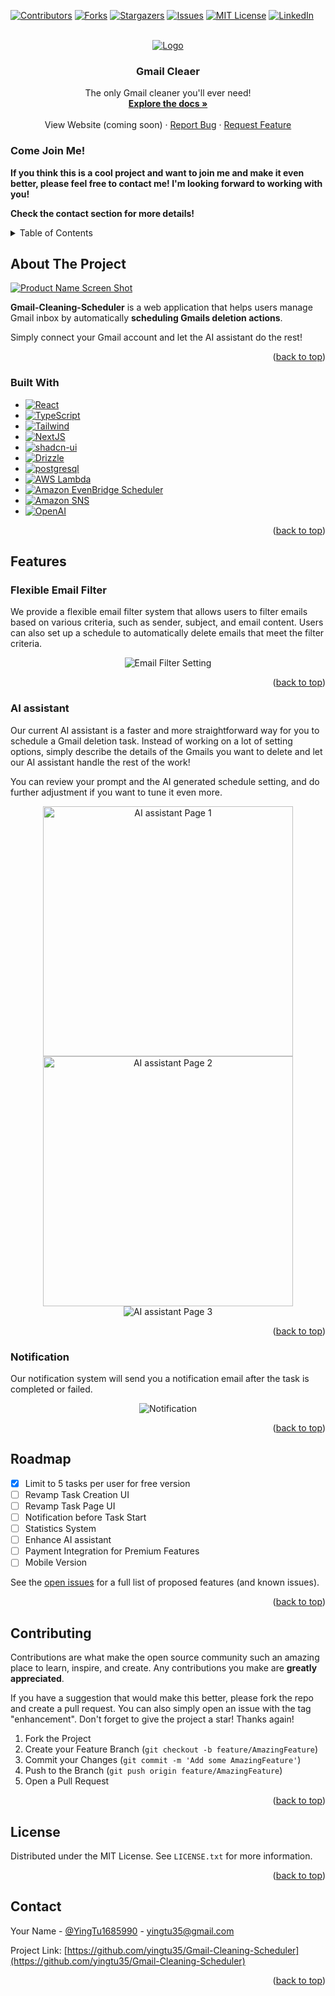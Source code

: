 <!-- <div align="center">
	<h1><b>Ying Tu's Portfolio Website</b></h1>
	<a href="https://Gmail-Cleaning-Scheduler/">Gmail-Cleaning-Scheduler</a><br>
	<h2>PC Version</h2>
	<img alt="home-pc" src="https://user-images.githubusercontent.com/91551415/219528017-746ff31a-e225-4f28-a039-0e0a6fb085bd.png" />
	<h2>Mobile Version</h2>
	<img alt="home-mobile" src="https://user-images.githubusercontent.com/91551415/219830674-ac8be166-ff23-4cc6-a0a9-6279c79c2636.png" />
</div> -->

<!-- Improved compatibility of back to top link: See: https://github.com/othneildrew/Best-README-Template/pull/73 -->
<a name="readme-top"></a>
<!--
*** Thanks for checking out the Best-README-Template. If you have a suggestion
*** that would make this better, please fork the repo and create a pull request
*** or simply open an issue with the tag "enhancement".
*** Don't forget to give the project a star!
*** Thanks again! Now go create something AMAZING! :D
-->



<!-- PROJECT SHIELDS -->
<!--
*** I'm using markdown "reference style" links for readability.
*** Reference links are enclosed in brackets [ ] instead of parentheses ( ).
*** See the bottom of this document for the declaration of the reference variables
*** for contributors-url, forks-url, etc. This is an optional, concise syntax you may use.
*** https://www.markdownguide.org/basic-syntax/#reference-style-links
-->
[![Contributors][contributors-shield]][contributors-url]
[![Forks][forks-shield]][forks-url]
[![Stargazers][stars-shield]][stars-url]
[![Issues][issues-shield]][issues-url]
[![MIT License][license-shield]][license-url]
[![LinkedIn][linkedin-shield]][linkedin-url]



<!-- PROJECT LOGO -->
<br />
<div align="center">
  <a href="Gmail-Cleaning-Scheduler">
    <img src="https://github.com/user-attachments/assets/e617c877-8041-418c-b974-7e23f514622f" alt="Logo">
  </a>

<h3 align="center">Gmail Cleaer</h3>

  <p align="center">
    The only Gmail cleaner you'll ever need!
    <br />
    <a href="https://github.com/yingtu35/Gmail-Cleaning-Scheduler"><strong>Explore the docs »</strong></a>
    <br />
    <br />
    <!-- <a href="Gmail-Cleaning-Scheduler">View Website (coming soon)</a> -->
    <span>View Website (coming soon)</span>
    ·
    <a href="https://github.com/yingtu35/Gmail-Cleaning-Scheduler/issues">Report Bug</a>
    ·
    <a href="https://github.com/yingtu35/Gmail-Cleaning-Scheduler/issues">Request Feature</a>
  </p>
</div>

<h3>Come Join Me!</h3>

**If you think this is a cool project and want to join me and make it even better, please feel free to contact me! I'm looking forward to working with you!**

**Check the contact section for more details!**



<!-- TABLE OF CONTENTS -->
<details>
  <summary>Table of Contents</summary>
  <ol>
    <li>
      <a href="#about-the-project">About The Project</a>
      <ul>
        <li><a href="#built-with">Built With</a></li>
      </ul>
    </li>
    <li><a href="#features">Features</a>
      <ul>
        <li><a href="#flexible-email-filter">Flexible Emails Filter</a></li>
        <li><a href="#ai-assistant">AI-powered Scheduler</a></li>
        <li><a href="#notification">Email Notification</a></li>
      </ul>
    </li>
    <li><a href="#roadmap">Roadmap</a></li>
    <li><a href="#contributing">Contributing</a></li>
    <li><a href="#license">License</a></li>
    <li><a href="#contact">Contact</a></li>
    <!-- <li><a href="#acknowledgments">Acknowledgments</a></li> -->
  </ol>
</details>



<!-- ABOUT THE PROJECT -->
## About The Project

[![Product Name Screen Shot][product-screenshot]](Gmail-Cleaning-Scheduler)

**Gmail-Cleaning-Scheduler** is a web application that helps users manage Gmail inbox by automatically **scheduling Gmails deletion actions**. 

Simply connect your Gmail account and let the AI assistant do the rest!


<p align="right">(<a href="#readme-top">back to top</a>)</p>



### Built With

* [![React][React.js]][React-url]
* [![TypeScript][TypeScript.org]][TypeScript-url]
* [![Tailwind][Tailwind.com]][Tailwind-url]
* [![NextJS][NextJS.org]][NextJS-url]
* [![shadcn-ui][shadcn-ui.com]][shadcn-ui-url]
* [![Drizzle][Drizzle.com]][Drizzle-url]
* [![postgresql][postgresql]][postgresql-url]
* [![AWS Lambda][AWS Lambda]][AWS Lambda-url]
* [![Amazon EvenBridge Scheduler][Amazon EvenBridge Scheduler]][Amazon EvenBridge Scheduler-url]
* [![Amazon SNS][Amazon SNS]][Amazon SNS-url]
* [![OpenAI][OpenAI]][OpenAI-url]

<p align="right">(<a href="#readme-top">back to top</a>)</p>



<!-- FEATURES -->
## Features

### Flexible Email Filter
<p>We provide a flexible email filter system that allows users to filter emails based on various criteria, such as sender, subject, and email content. Users can also set up a schedule to automatically delete emails that meet the filter criteria.</p>
<div align="center">
  <img src="https://github.com/user-attachments/assets/6043da03-f73e-4ce5-a6df-255cb7b7533c" alt="Email Filter Setting" />
</div>


<p align="right">(<a href="#readme-top">back to top</a>)</p>

### AI assistant
<p></p>Our current AI assistant is a faster and more straightforward way for you to schedule a Gmail deletion task. Instead of working on a lot of setting options, simply describe the details of the Gmails you want to delete and let our AI assistant handle the rest of the work!</p>
<p>You can review your prompt and the AI generated schedule setting, and do further adjustment if you want to tune it even more.</p>

<div align="center">
  <img src="https://github.com/user-attachments/assets/4db0a019-f386-4f1c-ba2a-e38a6f130cdf" alt="AI assistant Page 1" width="400px" />
  <img src="https://github.com/user-attachments/assets/08d07b61-aac2-4357-a7af-447671bd844e " alt="AI assistant Page 2" width="400px" />
  <img src="https://github.com/user-attachments/assets/718dddfe-2f4c-4cc6-be70-fc599c9b4b1e" alt="AI assistant Page 3" />
</div>

<p align="right">(<a href="#readme-top">back to top</a>)</p>

### Notification
<p>Our notification system will send you a notification email after the task is completed or failed.</p>
<div align="center">
  <img src="https://github.com/user-attachments/assets/318a9689-e92d-4035-9b5d-aefe62d92caf" alt="Notification" />
</div>
<p align="right">(<a href="#readme-top">back to top</a>)</p>

<!-- ROADMAP -->
## Roadmap
- [x] Limit to 5 tasks per user for free version
- [ ] Revamp Task Creation UI
- [ ] Revamp Task Page UI
- [ ] Notification before Task Start
- [ ] Statistics System
- [ ] Enhance AI assistant
- [ ] Payment Integration for Premium Features
- [ ] Mobile Version
    <!-- - [ ] Nested Feature -->

See the [open issues](https://github.com/yingtu35/Gmail-Cleaning-Scheduler/issues) for a full list of proposed features (and known issues).

<p align="right">(<a href="#readme-top">back to top</a>)</p>



<!-- CONTRIBUTING -->
## Contributing

Contributions are what make the open source community such an amazing place to learn, inspire, and create. Any contributions you make are **greatly appreciated**.

If you have a suggestion that would make this better, please fork the repo and create a pull request. You can also simply open an issue with the tag "enhancement".
Don't forget to give the project a star! Thanks again!

1. Fork the Project
2. Create your Feature Branch (`git checkout -b feature/AmazingFeature`)
3. Commit your Changes (`git commit -m 'Add some AmazingFeature'`)
4. Push to the Branch (`git push origin feature/AmazingFeature`)
5. Open a Pull Request

<p align="right">(<a href="#readme-top">back to top</a>)</p>



<!-- LICENSE -->
## License

Distributed under the MIT License. See `LICENSE.txt` for more information.

<p align="right">(<a href="#readme-top">back to top</a>)</p>



<!-- CONTACT -->
## Contact

Your Name - [@YingTu1685990](https://twitter.com/YingTu1685990) - yingtu35@gmail.com

Project Link: [https://github.com/yingtu35/Gmail-Cleaning-Scheduler](https://github.com/yingtu35/Gmail-Cleaning-Scheduler)

<p align="right">(<a href="#readme-top">back to top</a>)</p>



<!-- ACKNOWLEDGMENTS -->
<!-- ## Acknowledgments



<p align="right">(<a href="#readme-top">back to top</a>)</p> -->



<!-- MARKDOWN LINKS & IMAGES -->
<!-- https://www.markdownguide.org/basic-syntax/#reference-style-links -->
[contributors-shield]: https://img.shields.io/github/contributors/yingtu35/Gmail-Cleaning-Scheduler.svg?style=for-the-badge
[contributors-url]: https://github.com/yingtu35/Gmail-Cleaning-Scheduler/graphs/contributors
[forks-shield]: https://img.shields.io/github/forks/yingtu35/Gmail-Cleaning-Scheduler.svg?style=for-the-badge
[forks-url]: https://github.com/yingtu35/Gmail-Cleaning-Scheduler/network/members
[stars-shield]: https://img.shields.io/github/stars/yingtu35/Gmail-Cleaning-Scheduler.svg?style=for-the-badge
[stars-url]: https://github.com/yingtu35/Gmail-Cleaning-Scheduler/stargazers
[issues-shield]: https://img.shields.io/github/issues/yingtu35/Gmail-Cleaning-Scheduler.svg?style=for-the-badge
[issues-url]: https://github.com/yingtu35/Gmail-Cleaning-Scheduler/issues
[license-shield]: https://img.shields.io/github/license/yingtu35/Gmail-Cleaning-Scheduler.svg?style=for-the-badge
[license-url]: https://github.com/yingtu35/Gmail-Cleaning-Scheduler/blob/master/LICENSE.txt
[linkedin-shield]: https://img.shields.io/badge/-LinkedIn-black.svg?style=for-the-badge&logo=linkedin&colorB=0A66C2
[linkedin-url]: https://linkedin.com/in/yingtu
[product-screenshot]: https://github.com/user-attachments/assets/7b8a25a7-bddd-48a0-8be6-f23368102107
[React.js]: https://img.shields.io/badge/React-20232A?style=for-the-badge&logo=react&logoColor=61DAFB
[React-url]: https://reactjs.org/
[shadcn-ui.com]: https://img.shields.io/badge/shadcn-ui-000000?style=for-the-badge&logo=shadcn-ui&logoColor=white
[shadcn-ui-url]: https://shadcn-ui.com/
[demo-url]: https://youtu.be/sCE-lH05nV4
[Tailwind.com]: https://img.shields.io/badge/tailwindcss-06B6D4?style=for-the-badge&logo=Tailwindcss&logoColor=white
[Tailwind-url]: https://tailwindcss.com/
[NextJS.org]: https://img.shields.io/badge/NextJS-000000?style=for-the-badge&logo=nextdotjs&logoColor=white
[NextJS-url]: https://nextjs.org/
[TypeScript.org]: https://img.shields.io/badge/TypeScript-3178C6?style=for-the-badge&logo=typescript&logoColor=white
[TypeScript-url]: https://www.typescriptlang.org/
[Drizzle.com]: https://img.shields.io/badge/drizzle-C5F74F?style=for-the-badge&logo=drizzle&logoColor=white
[Drizzle-url]: https://orm.drizzle.team/
[postgresql]: https://img.shields.io/badge/postgresql-316192?style=for-the-badge&logo=postgresql&logoColor=white
[postgresql-url]: https://www.postgresql.org/
[AWS Lambda]: https://img.shields.io/badge/awslambda-FF9900?style=for-the-badge&logo=awslambda&logoColor=white
[AWS Lambda-url]: https://aws.amazon.com/lambda/
[Amazon EvenBridge Scheduler]: https://img.shields.io/badge/AmazonEventBridgeScheduler-FF9900?style=for-the-badge&logo=amazonwebservices&logoColor=white
[Amazon EvenBridge Scheduler-url]: https://aws.amazon.com/eventbridge/
[Amazon SNS]: https://img.shields.io/badge/AmazonSNS-FF4F8B?style=for-the-badge&logo=amazonsqs&logoColor=black
[Amazon SNS-url]: https://aws.amazon.com/sns/
[OpenAI]: https://img.shields.io/badge/OpenAI-412991?style=for-the-badge&logo=openai&logoColor=white
[OpenAI-url]: https://www.openai.com/